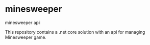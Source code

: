 # minesweeper
minesweeper api

This repository contains a .net core solution with an api for managing Minesweeper game.
